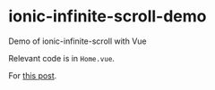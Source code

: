 # ionic-infinite-scroll-demo
Demo of ionic-infinite-scroll with Vue

Relevant code is in `Home.vue`.

For [this post](https://forum.ionicframework.com/t/how-can-i-use-infinite-scroll-with-typescript/213900?u=marsnebulasoup).
